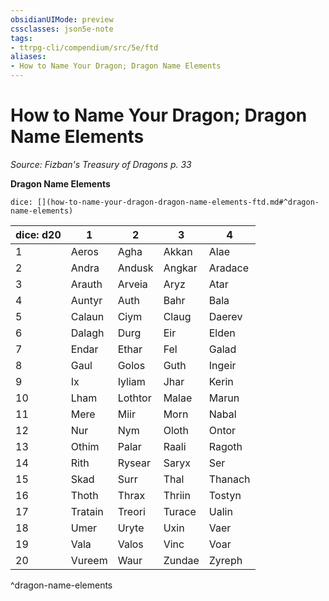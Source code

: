```yaml
---
obsidianUIMode: preview
cssclasses: json5e-note
tags:
- ttrpg-cli/compendium/src/5e/ftd
aliases:
- How to Name Your Dragon; Dragon Name Elements
---
```

# How to Name Your Dragon; Dragon Name Elements
*Source: Fizban's Treasury of Dragons p. 33* 

**Dragon Name Elements**

`dice: [](how-to-name-your-dragon-dragon-name-elements-ftd.md#^dragon-name-elements)`

| dice: d20 | 1 | 2 | 3 | 4 |
|-----------|---|---|---|---|
| 1 | Aeros | Agha | Akkan | Alae |
| 2 | Andra | Andusk | Angkar | Aradace |
| 3 | Arauth | Arveia | Aryz | Atar |
| 4 | Auntyr | Auth | Bahr | Bala |
| 5 | Calaun | Ciym | Claug | Daerev |
| 6 | Dalagh | Durg | Eir | Elden |
| 7 | Endar | Ethar | Fel | Galad |
| 8 | Gaul | Golos | Guth | Ingeir |
| 9 | Ix | Iyliam | Jhar | Kerin |
| 10 | Lham | Lothtor | Malae | Marun |
| 11 | Mere | Miir | Morn | Nabal |
| 12 | Nur | Nym | Oloth | Ontor |
| 13 | Othim | Palar | Raali | Ragoth |
| 14 | Rith | Rysear | Saryx | Ser |
| 15 | Skad | Surr | Thal | Thanach |
| 16 | Thoth | Thrax | Thriin | Tostyn |
| 17 | Tratain | Treori | Turace | Ualin |
| 18 | Umer | Uryte | Uxin | Vaer |
| 19 | Vala | Valos | Vinc | Voar |
| 20 | Vureem | Waur | Zundae | Zyreph |
^dragon-name-elements